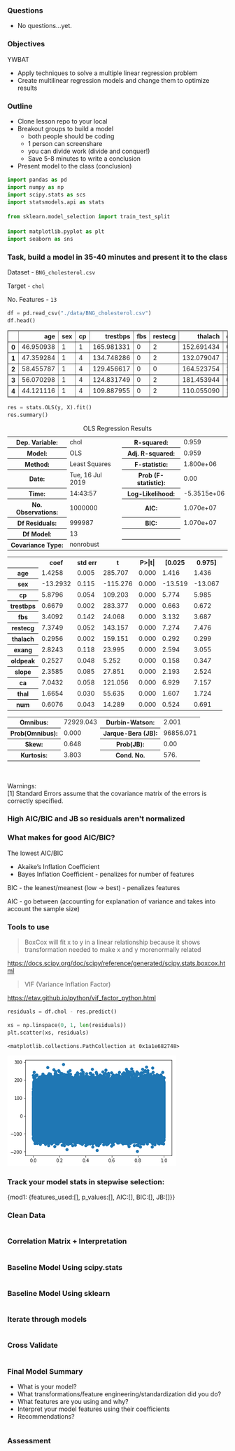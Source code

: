 
### Questions
- No questions...yet.

### Objectives
YWBAT
* Apply techniques to solve a multiple linear regression problem
* Create multilinear regression models and change them to optimize results

### Outline
- Clone lesson repo to your local
- Breakout groups to build a model
    - both people should be coding
    - 1 person can screenshare
    - you can divide work (divide and conquer!)
    - Save 5-8 minutes to write a conclusion
- Present model to the class (conclusion)


```python
import pandas as pd
import numpy as np
import scipy.stats as scs
import statsmodels.api as stats

from sklearn.model_selection import train_test_split

import matplotlib.pyplot as plt
import seaborn as sns
```

### Task, build a model in 35-40 minutes and present it to the class 
Dataset - ```BNG_cholesterol.csv ```

Target - ```chol```

No. Features - ```13```


```python
df = pd.read_csv("./data/BNG_cholesterol.csv")
df.head()
```




<div>
<style scoped>
    .dataframe tbody tr th:only-of-type {
        vertical-align: middle;
    }

    .dataframe tbody tr th {
        vertical-align: top;
    }

    .dataframe thead th {
        text-align: right;
    }
</style>
<table border="1" class="dataframe">
  <thead>
    <tr style="text-align: right;">
      <th></th>
      <th>age</th>
      <th>sex</th>
      <th>cp</th>
      <th>trestbps</th>
      <th>fbs</th>
      <th>restecg</th>
      <th>thalach</th>
      <th>exang</th>
      <th>oldpeak</th>
      <th>slope</th>
      <th>ca</th>
      <th>thal</th>
      <th>num</th>
      <th>chol</th>
    </tr>
  </thead>
  <tbody>
    <tr>
      <th>0</th>
      <td>46.950938</td>
      <td>1</td>
      <td>1</td>
      <td>165.981331</td>
      <td>0</td>
      <td>2</td>
      <td>152.691434</td>
      <td>0</td>
      <td>1.774223</td>
      <td>2</td>
      <td>0</td>
      <td>7</td>
      <td>3</td>
      <td>265.569780</td>
    </tr>
    <tr>
      <th>1</th>
      <td>47.359284</td>
      <td>1</td>
      <td>4</td>
      <td>134.748286</td>
      <td>0</td>
      <td>2</td>
      <td>132.079047</td>
      <td>1</td>
      <td>0.407640</td>
      <td>2</td>
      <td>0</td>
      <td>7</td>
      <td>0</td>
      <td>269.368061</td>
    </tr>
    <tr>
      <th>2</th>
      <td>58.455787</td>
      <td>1</td>
      <td>4</td>
      <td>129.456617</td>
      <td>0</td>
      <td>0</td>
      <td>164.523754</td>
      <td>1</td>
      <td>5.284900</td>
      <td>2</td>
      <td>0</td>
      <td>7</td>
      <td>4</td>
      <td>244.336917</td>
    </tr>
    <tr>
      <th>3</th>
      <td>56.070298</td>
      <td>1</td>
      <td>4</td>
      <td>124.831749</td>
      <td>0</td>
      <td>2</td>
      <td>181.453944</td>
      <td>0</td>
      <td>1.096476</td>
      <td>1</td>
      <td>1</td>
      <td>7</td>
      <td>2</td>
      <td>237.985356</td>
    </tr>
    <tr>
      <th>4</th>
      <td>44.121116</td>
      <td>1</td>
      <td>4</td>
      <td>109.887955</td>
      <td>0</td>
      <td>2</td>
      <td>110.055090</td>
      <td>1</td>
      <td>0.437412</td>
      <td>2</td>
      <td>0</td>
      <td>3</td>
      <td>1</td>
      <td>245.907334</td>
    </tr>
  </tbody>
</table>
</div>




```python
res = stats.OLS(y, X).fit()
res.summary()
```




<table class="simpletable">
<caption>OLS Regression Results</caption>
<tr>
  <th>Dep. Variable:</th>          <td>chol</td>       <th>  R-squared:         </th>  <td>   0.959</td>  
</tr>
<tr>
  <th>Model:</th>                   <td>OLS</td>       <th>  Adj. R-squared:    </th>  <td>   0.959</td>  
</tr>
<tr>
  <th>Method:</th>             <td>Least Squares</td>  <th>  F-statistic:       </th>  <td>1.800e+06</td> 
</tr>
<tr>
  <th>Date:</th>             <td>Tue, 16 Jul 2019</td> <th>  Prob (F-statistic):</th>   <td>  0.00</td>   
</tr>
<tr>
  <th>Time:</th>                 <td>14:43:57</td>     <th>  Log-Likelihood:    </th> <td>-5.3515e+06</td>
</tr>
<tr>
  <th>No. Observations:</th>      <td>1000000</td>     <th>  AIC:               </th>  <td>1.070e+07</td> 
</tr>
<tr>
  <th>Df Residuals:</th>          <td>999987</td>      <th>  BIC:               </th>  <td>1.070e+07</td> 
</tr>
<tr>
  <th>Df Model:</th>              <td>    13</td>      <th>                     </th>      <td> </td>     
</tr>
<tr>
  <th>Covariance Type:</th>      <td>nonrobust</td>    <th>                     </th>      <td> </td>     
</tr>
</table>
<table class="simpletable">
<tr>
      <td></td>        <th>coef</th>     <th>std err</th>      <th>t</th>      <th>P>|t|</th>  <th>[0.025</th>    <th>0.975]</th>  
</tr>
<tr>
  <th>age</th>      <td>    1.4258</td> <td>    0.005</td> <td>  285.707</td> <td> 0.000</td> <td>    1.416</td> <td>    1.436</td>
</tr>
<tr>
  <th>sex</th>      <td>  -13.2932</td> <td>    0.115</td> <td> -115.276</td> <td> 0.000</td> <td>  -13.519</td> <td>  -13.067</td>
</tr>
<tr>
  <th>cp</th>       <td>    5.8796</td> <td>    0.054</td> <td>  109.203</td> <td> 0.000</td> <td>    5.774</td> <td>    5.985</td>
</tr>
<tr>
  <th>trestbps</th> <td>    0.6679</td> <td>    0.002</td> <td>  283.377</td> <td> 0.000</td> <td>    0.663</td> <td>    0.672</td>
</tr>
<tr>
  <th>fbs</th>      <td>    3.4092</td> <td>    0.142</td> <td>   24.068</td> <td> 0.000</td> <td>    3.132</td> <td>    3.687</td>
</tr>
<tr>
  <th>restecg</th>  <td>    7.3749</td> <td>    0.052</td> <td>  143.157</td> <td> 0.000</td> <td>    7.274</td> <td>    7.476</td>
</tr>
<tr>
  <th>thalach</th>  <td>    0.2956</td> <td>    0.002</td> <td>  159.151</td> <td> 0.000</td> <td>    0.292</td> <td>    0.299</td>
</tr>
<tr>
  <th>exang</th>    <td>    2.8243</td> <td>    0.118</td> <td>   23.995</td> <td> 0.000</td> <td>    2.594</td> <td>    3.055</td>
</tr>
<tr>
  <th>oldpeak</th>  <td>    0.2527</td> <td>    0.048</td> <td>    5.252</td> <td> 0.000</td> <td>    0.158</td> <td>    0.347</td>
</tr>
<tr>
  <th>slope</th>    <td>    2.3585</td> <td>    0.085</td> <td>   27.851</td> <td> 0.000</td> <td>    2.193</td> <td>    2.524</td>
</tr>
<tr>
  <th>ca</th>       <td>    7.0432</td> <td>    0.058</td> <td>  121.056</td> <td> 0.000</td> <td>    6.929</td> <td>    7.157</td>
</tr>
<tr>
  <th>thal</th>     <td>    1.6654</td> <td>    0.030</td> <td>   55.635</td> <td> 0.000</td> <td>    1.607</td> <td>    1.724</td>
</tr>
<tr>
  <th>num</th>      <td>    0.6076</td> <td>    0.043</td> <td>   14.289</td> <td> 0.000</td> <td>    0.524</td> <td>    0.691</td>
</tr>
</table>
<table class="simpletable">
<tr>
  <th>Omnibus:</th>       <td>72929.043</td> <th>  Durbin-Watson:     </th> <td>   2.001</td> 
</tr>
<tr>
  <th>Prob(Omnibus):</th>  <td> 0.000</td>   <th>  Jarque-Bera (JB):  </th> <td>96856.071</td>
</tr>
<tr>
  <th>Skew:</th>           <td> 0.648</td>   <th>  Prob(JB):          </th> <td>    0.00</td> 
</tr>
<tr>
  <th>Kurtosis:</th>       <td> 3.803</td>   <th>  Cond. No.          </th> <td>    576.</td> 
</tr>
</table><br/><br/>Warnings:<br/>[1] Standard Errors assume that the covariance matrix of the errors is correctly specified.



### High AIC/BIC and JB so residuals aren't normalized

### What makes for good AIC/BIC?
The lowest AIC/BIC

- Akaike’s Inflation Coefficient
- Bayes Inflation Coefficient - penalizes for number of features

BIC - the leanest/meanest (low -> best) - penalizes features

AIC - go between (accounting for explanation of variance and takes into account the sample size)

### Tools to use

> BoxCox will fit x to y in a linear relationship because it shows transformation needed to make x and y morenormally related

https://docs.scipy.org/doc/scipy/reference/generated/scipy.stats.boxcox.html

>VIF (Variance Inflation Factor)

https://etav.github.io/python/vif_factor_python.html


```python
residuals = df.chol - res.predict()
```


```python
xs = np.linspace(0, 1, len(residuals))
plt.scatter(xs, residuals)
```




    <matplotlib.collections.PathCollection at 0x1a1e682748>




![png](lesson-plan_files/lesson-plan_11_1.png)


### Track your model stats in stepwise selection:
{mod1: {features_used:[], p_values:[], AIC:[], BIC:[], JB:[]}}

### Clean Data


```python

```

### Correlation Matrix + Interpretation


```python

```

### Baseline Model Using scipy.stats


```python

```

### Baseline Model Using sklearn


```python

```

### Iterate through models


```python

```

### Cross Validate


```python

```

### Final Model Summary 
- What is your model?
- What transformations/feature engineering/standardization did you do?
- What features are you using and why?
- Interpret your model features using their coefficients
- Recommendations?


```python

```

### Assessment
